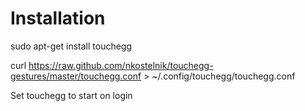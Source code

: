 Installation
============

sudo apt-get install touchegg

curl https://raw.github.com/nkostelnik/touchegg-gestures/master/touchegg.conf > ~/.config/touchegg/touchegg.conf

Set touchegg to start on login

